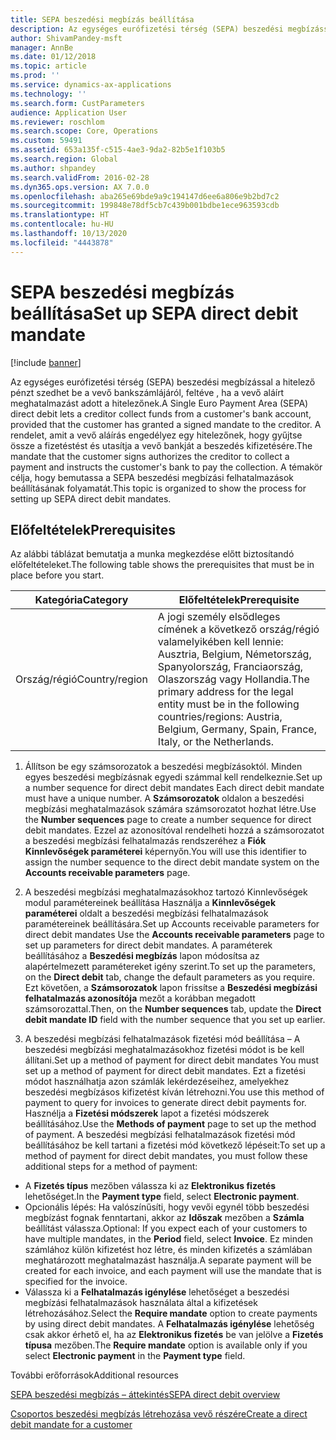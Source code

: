 ```yaml
---
title: SEPA beszedési megbízás beállítása
description: Az egységes eurófizetési térség (SEPA) beszedési megbízással a hitelező pénzt szedhet be a vevő bankszámlájáról, feltéve , ha a vevő aláírt meghatalmazást adott a hitelezőnek.
author: ShivamPandey-msft
manager: AnnBe
ms.date: 01/12/2018
ms.topic: article
ms.prod: ''
ms.service: dynamics-ax-applications
ms.technology: ''
ms.search.form: CustParameters
audience: Application User
ms.reviewer: roschlom
ms.search.scope: Core, Operations
ms.custom: 59491
ms.assetid: 653a135f-c515-4ae3-9da2-82b5e1f103b5
ms.search.region: Global
ms.author: shpandey
ms.search.validFrom: 2016-02-28
ms.dyn365.ops.version: AX 7.0.0
ms.openlocfilehash: aba265e69bde9a9c194147d6ee6a806e9b2bd7c2
ms.sourcegitcommit: 199848e78df5cb7c439b001bdbe1ece963593cdb
ms.translationtype: HT
ms.contentlocale: hu-HU
ms.lasthandoff: 10/13/2020
ms.locfileid: "4443878"
---
```

# <a name="set-up-sepa-direct-debit-mandate"></a><span data-ttu-id="d0c8a-103">SEPA beszedési megbízás beállítása</span><span class="sxs-lookup"><span data-stu-id="d0c8a-103">Set up SEPA direct debit mandate</span></span>

[!include [banner](../includes/banner.md)]

<span data-ttu-id="d0c8a-104">Az egységes eurófizetési térség (SEPA) beszedési megbízással a hitelező pénzt szedhet be a vevő bankszámlájáról, feltéve , ha a vevő aláírt meghatalmazást adott a hitelezőnek.</span><span class="sxs-lookup"><span data-stu-id="d0c8a-104">A Single Euro Payment Area (SEPA) direct debit lets a creditor collect funds from a customer's bank account, provided that the customer has granted a signed mandate to the creditor.</span></span> <span data-ttu-id="d0c8a-105">A rendelet, amit a vevő aláírás engedélyez egy hitelezőnek, hogy gyűjtse össze a fizetéstést és utasítja a vevő bankját a beszedés kifizetésére.</span><span class="sxs-lookup"><span data-stu-id="d0c8a-105">The mandate that the customer signs authorizes the creditor to collect a payment and instructs the customer's bank to pay the collection.</span></span> <span data-ttu-id="d0c8a-106">A témakör célja, hogy bemutassa a SEPA beszedési megbízási felhatalmazások beállításának folyamatát.</span><span class="sxs-lookup"><span data-stu-id="d0c8a-106">This topic is organized to show the process for setting up SEPA direct debit mandates.</span></span>

## <a name="prerequisites"></a><span data-ttu-id="d0c8a-107">Előfeltételek</span><span class="sxs-lookup"><span data-stu-id="d0c8a-107">Prerequisites</span></span>
<span data-ttu-id="d0c8a-108">Az alábbi táblázat bemutatja a munka megkezdése előtt biztosítandó előfeltételeket.</span><span class="sxs-lookup"><span data-stu-id="d0c8a-108">The following table shows the prerequisites that must be in place before you start.</span></span>

| <span data-ttu-id="d0c8a-109">Kategória</span><span class="sxs-lookup"><span data-stu-id="d0c8a-109">Category</span></span>       | <span data-ttu-id="d0c8a-110">Előfeltételek</span><span class="sxs-lookup"><span data-stu-id="d0c8a-110">Prerequisite</span></span>                                                                                                                                              |
|----------------|-----------------------------------------------------------------------------------------------------------------------------------------------------------|
| <span data-ttu-id="d0c8a-111">Ország/régió</span><span class="sxs-lookup"><span data-stu-id="d0c8a-111">Country/region</span></span> | <span data-ttu-id="d0c8a-112">A jogi személy elsődleges címének a következő ország/régió valamelyikében kell lennie: Ausztria, Belgium, Németország, Spanyolország, Franciaország, Olaszország vagy Hollandia.</span><span class="sxs-lookup"><span data-stu-id="d0c8a-112">The primary address for the legal entity must be in the following countries/regions: Austria, Belgium, Germany, Spain, France, Italy, or the Netherlands.</span></span> |

1. <span data-ttu-id="d0c8a-113">Állítson be egy számsorozatok a beszedési megbízásoktól. Minden egyes beszedési megbízásnak egyedi számmal kell rendelkeznie.</span><span class="sxs-lookup"><span data-stu-id="d0c8a-113">Set up a number sequence for direct debit mandates Each direct debit mandate must have a unique number.</span></span> <span data-ttu-id="d0c8a-114">A **Számsorozatok** oldalon a beszedési megbízási meghatalmazások számára számsorozatot hozhat létre.</span><span class="sxs-lookup"><span data-stu-id="d0c8a-114">Use the **Number sequences** page to create a number sequence for direct debit mandates.</span></span> <span data-ttu-id="d0c8a-115">Ezzel az azonosítóval rendelheti hozzá a számsorozatot a beszedési megbízási felhatalmazás rendszeréhez a **Fiók Kinnlevőségek paraméterei** képernyőn.</span><span class="sxs-lookup"><span data-stu-id="d0c8a-115">You will use this identifier to assign the number sequence to the direct debit mandate system on the **Accounts receivable parameters** page.</span></span>

2. <span data-ttu-id="d0c8a-116">A beszedési megbízási meghatalmazásokhoz tartozó Kinnlevőségek modul paramétereinek beállítása Használja a **Kinnlevőségek paraméterei** oldalt a beszedési megbízási felhatalmazások paramétereinek beállítására.</span><span class="sxs-lookup"><span data-stu-id="d0c8a-116">Set up Accounts receivable parameters for direct debit mandates Use the **Accounts receivable parameters** page to set up parameters for direct debit mandates.</span></span> <span data-ttu-id="d0c8a-117">A paraméterek beállításához a **Beszedési megbízás** lapon módosítsa az alapértelmezett paramétereket igény szerint.</span><span class="sxs-lookup"><span data-stu-id="d0c8a-117">To set up the parameters, on the **Direct debit** tab, change the default parameters as you require.</span></span> <span data-ttu-id="d0c8a-118">Ezt követően, a **Számsorozatok** lapon frissítse a **Beszedési megbízási felhatalmazás azonosítója** mezőt a korábban megadott számsorozattal.</span><span class="sxs-lookup"><span data-stu-id="d0c8a-118">Then, on the **Number sequences** tab, update the **Direct debit mandate ID** field with the number sequence that you set up earlier.</span></span>

3. <span data-ttu-id="d0c8a-119">A beszedési megbízási felhatalmazások fizetési mód beállítása – A beszedési megbízási meghatalmazásokhoz fizetési módot is be kell állítani.</span><span class="sxs-lookup"><span data-stu-id="d0c8a-119">Set up a method of payment for direct debit mandates You must set up a method of payment for direct debit mandates.</span></span> <span data-ttu-id="d0c8a-120">Ezt a fizetési módot használhatja azon számlák lekérdezéseihez, amelyekhez beszedési megbízásos kifizetést kíván létrehozni.</span><span class="sxs-lookup"><span data-stu-id="d0c8a-120">You use this method of payment to query for invoices to generate direct debit payments for.</span></span> <span data-ttu-id="d0c8a-121">Hasznélja a **Fizetési módszerek** lapot a fizetési módszerek beállításához.</span><span class="sxs-lookup"><span data-stu-id="d0c8a-121">Use the **Methods of payment** page to set up the method of payment.</span></span> <span data-ttu-id="d0c8a-122">A beszedési megbízási felhatalmazások fizetési mód beállításához be kell tartani a fizetési mód következő lépéseit:</span><span class="sxs-lookup"><span data-stu-id="d0c8a-122">To set up a method of payment for direct debit mandates, you must follow these additional steps for a method of payment:</span></span>

-   <span data-ttu-id="d0c8a-123">A **Fizetés típus** mezőben válassza ki az **Elektronikus fizetés** lehetőséget.</span><span class="sxs-lookup"><span data-stu-id="d0c8a-123">In the **Payment type** field, select **Electronic payment**.</span></span>
-   <span data-ttu-id="d0c8a-124">Opcionális lépés: Ha valószínűsíti, hogy vevői egynél több beszedési megbízást fognak fenntartani, akkor az **Időszak** mezőben a **Számla** beállítást válassza.</span><span class="sxs-lookup"><span data-stu-id="d0c8a-124">Optional: If you expect each of your customers to have multiple mandates, in the **Period** field, select **Invoice**.</span></span> <span data-ttu-id="d0c8a-125">Ez minden számlához külön kifizetést hoz létre, és minden kifizetés a számlában meghatározott meghatalmazást használja.</span><span class="sxs-lookup"><span data-stu-id="d0c8a-125">A separate payment will be created for each invoice, and each payment will use the mandate that is specified for the invoice.</span></span>
-   <span data-ttu-id="d0c8a-126">Válassza ki a **Felhatalmazás igénylése** lehetőséget a beszedési megbízási felhatalmazások használata által a kifizetések létrehozásához.</span><span class="sxs-lookup"><span data-stu-id="d0c8a-126">Select the **Require mandate** option to create payments by using direct debit mandates.</span></span> <span data-ttu-id="d0c8a-127">A **Felhatalmazás igénylése** lehetőség csak akkor érhető el, ha az **Elektronikus fizetés** be van jelölve a **Fizetés típusa** mezőben.</span><span class="sxs-lookup"><span data-stu-id="d0c8a-127">The **Require mandate** option is available only if you select **Electronic payment** in the **Payment type** field.</span></span>

<span data-ttu-id="d0c8a-128">További erőforrások</span><span class="sxs-lookup"><span data-stu-id="d0c8a-128">Additional resources</span></span>

[<span data-ttu-id="d0c8a-129">SEPA beszedési megbízás – áttekintés</span><span class="sxs-lookup"><span data-stu-id="d0c8a-129">SEPA direct debit overview</span></span>](sepa-direct-debit-overview.md) 

[<span data-ttu-id="d0c8a-130">Csoportos beszedési megbízás létrehozása vevő részére</span><span class="sxs-lookup"><span data-stu-id="d0c8a-130">Create a direct debit mandate for a customer</span></span>](tasks/create-direct-debit-mandate-customer.md) 

